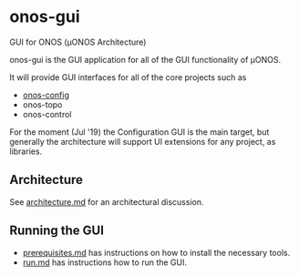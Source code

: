 # onos-gui
GUI for ONOS (µONOS Architecture)

onos-gui is the GUI application for all of the GUI functionality of µONOS.

It will provide GUI interfaces for all of the core projects such as
* [onos-config](docs/config-gui.md)
* onos-topo
* onos-control

For the moment (Jul '19) the Configuration GUI is the main target, but generally
the architecture will support UI extensions for any project, as libraries.

## Architecture
See [architecture.md](./docs/architecture.md) for an architectural discussion.

## Running the GUI
* [prerequisites.md](./docs/prerequisites.md) has instructions on how to install
the necessary tools. 
* [run.md](./docs/run.md) has instructions how to run the GUI.